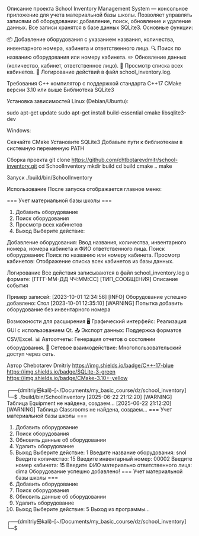 Описание проекта
School Inventory Management System — консольное приложение для учета материальной базы школы. Позволяет управлять записями об оборудовании: добавление, поиск, обновление и удаление данных. Все записи хранятся в базе данных SQLite3.
Основные функции:

📦 Добавление оборудования с указанием названия, количества, инвентарного номера, кабинета и ответственного лица.
🔍 Поиск по названию оборудования или номеру кабинета.
✏️ Обновление данных (количество, кабинет, ответственное лицо).
🚪 Просмотр списка всех кабинетов.
📝 Логирование действий в файл school_inventory.log.

Требования
C++ компилятор с поддержкой стандарта C++17
CMake версии 3.10 или выше
Библиотека SQLite3

Установка зависимостей
Linux (Debian/Ubuntu):

sudo apt-get update
sudo apt-get install build-essential cmake libsqlite3-dev

Windows:

Скачайте CMake
Установите SQLite3
Добавьте пути к библиотекам в системную переменную PATH

Сборка проекта
git clone https://github.com/chtbotarevdmitr/school-inventory.git
cd SchoolInventory
mkdir build
cd build
cmake ..
make

Запуск
./build/bin/SchoolInventory 

Использование
После запуска отображается главное меню:

=== Учет материальной базы школы ===
1. Добавить оборудование
2. Поиск оборудования
3. Просмотр всех кабинетов
4. Выход
Выберите действие:

Добавление оборудования:
Ввод названия, количества, инвентарного номера, номера кабинета и ФИО ответственного лица.
Поиск оборудования:
Поиск по названию или номеру кабинета.
Просмотр кабинетов:
Отображение списка всех кабинетов из базы данных.

Логирование
Все действия записываются в файл school_inventory.log в формате:
[ГГГГ-ММ-ДД ЧЧ:ММ:СС] [ТИП_СООБЩЕНИЯ] Описание события

Пример записей:
[2023-10-01 12:34:56] [INFO] Оборудование успешно добавлено: Стол
[2023-10-01 12:35:10] [WARNING] Попытка добавить оборудование без инвентарного номера

Возможности для расширения
🖥️ Графический интерфейс: Реализация GUI с использованием Qt.
📤 Экспорт данных: Поддержка форматов CSV/Excel.
📊 Автоотчеты: Генерация отчетов о состоянии оборудования.
👥 Сетевое взаимодействие: Многопользовательский доступ через сеть.


Автор
Chebotarev Dmitriy
https://img.shields.io/badge/C++-17-blue https://img.shields.io/badge/SQLite-3-green https://img.shields.io/badge/CMake-3.10+-yellow

┌──(dmitriy㉿kali)-[~/Documents/my_basic_course/dz/school_inventory]
└─$ ./build/bin/SchoolInventory 
[2025-06-22 21:12:20] [WARNING] Таблица Equipment не найдена, создаем...
[2025-06-22 21:12:20] [WARNING] Таблица Classrooms не найдена, создаем...
=== Учет материальной базы школы ===
1. Добавить оборудование
2. Поиск оборудования
3. Обновить данные об оборудовании
4. Удалить оборудование
5. Выход
Выберите действие: 1
Введите название оборудования: snol
Введите количество: 15
Введите инвентарный номер: 00002
Введите номер кабинета: 15
Введите ФИО материально ответственного лица: dima
Оборудование успешно добавлено!
=== Учет материальной базы школы ===
1. Добавить оборудование
2. Поиск оборудования
3. Обновить данные об оборудовании
4. Удалить оборудование
5. Выход
Выберите действие: 5
Выход из программы...

┌──(dmitriy㉿kali)-[~/Documents/my_basic_course/dz/school_inventory]
└─$ 